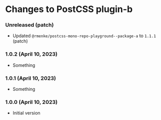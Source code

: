 # Changes to PostCSS plugin-b

### Unreleased (patch)

- Updated `@rmenke/postcss-mono-repo-playground--package-a` to `1.1.1` (patch)

### 1.0.2 (April 10, 2023)

- Something

### 1.0.1 (April 10, 2023)

- Something

### 1.0.0 (April 10, 2023)

- Initial version
